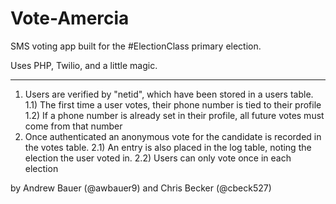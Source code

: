 Vote-Amercia
============

SMS voting app built for the #ElectionClass primary election.

Uses PHP, Twilio, and a little magic.

--------

1) Users are verified by "netid", which have been stored in a users table. 
  1.1) The first time a user votes, their phone number is tied to their profile
  1.2) If a phone number is already set in their profile, all future votes must come from that number
2) Once authenticated an anonymous vote for the candidate is recorded in the votes table.
  2.1) An entry is also placed in the log table, noting the election the user voted in.
  2.2) Users can only vote once in each election
  


by Andrew Bauer (@awbauer9) and Chris Becker (@cbeck527)